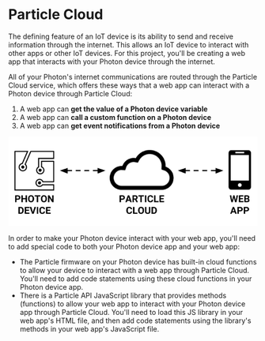 # Particle Cloud

The defining feature of an IoT device is its ability to send and receive information through the internet. This allows an IoT device to interact with other apps or other IoT devices. For this project, you'll be creating a web app that interacts with your Photon device through the internet.

All of your Photon's internet communications are routed through the Particle Cloud service, which offers these ways that a web app can interact with a Photon device through Particle Cloud:

1. A web app can **get the value of a Photon device variable**
2. A web app can **call a custom function on a Photon device**
3. A web app can **get event notifications from a Photon device**

![](../../.gitbook/assets/particle-cloud%20%281%29.png)

In order to make your Photon device interact with your web app, you'll need to add special code to both your Photon device app and your web app:

* The Particle firmware on your Photon device has built-in cloud functions to allow your device to interact with a web app through Particle Cloud. You'll need to add code statements using these cloud functions in your Photon device app.
* There is a Particle API JavaScript library that provides methods \(functions\) to allow your web app to interact with your Photon device app through Particle Cloud. You'll need to load this JS library in your web app's HTML file, and then add code statements using the library's methods in your web app's JavaScript file.




